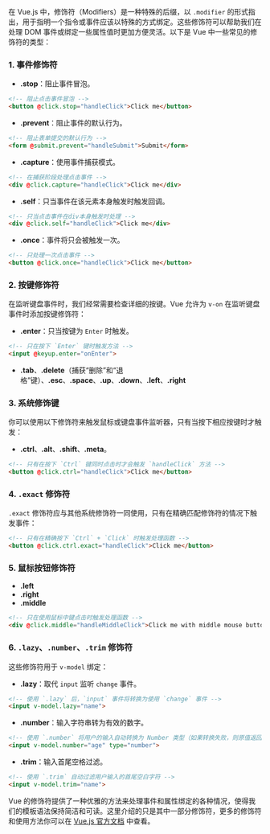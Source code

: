 在 Vue.js 中，修饰符（Modifiers）是一种特殊的后缀，以 `.modifier` 的形式指出，用于指明一个指令或事件应该以特殊的方式绑定。这些修饰符可以帮助我们在处理 DOM 事件或绑定一些属性值时更加方便灵活。以下是 Vue 中一些常见的修饰符的类型：

### 1. 事件修饰符

- **.stop**：阻止事件冒泡。
  
```html
<!-- 阻止点击事件冒泡 -->
<button @click.stop="handleClick">Click me</button>
```

- **.prevent**：阻止事件的默认行为。
  
```html
<!-- 阻止表单提交的默认行为 -->
<form @submit.prevent="handleSubmit">Submit</form>
```

- **.capture**：使用事件捕获模式。

```html
<!-- 在捕获阶段处理点击事件 -->
<div @click.capture="handleClick">Click me</div>
```

- **.self**：只当事件在该元素本身触发时触发回调。

```html
<!-- 只当点击事件在div本身触发时处理 -->
<div @click.self="handleClick">Click me</div>
```

- **.once**：事件将只会被触发一次。

```html
<!-- 只处理一次点击事件 -->
<button @click.once="handleClick">Click me</button>
```

### 2. 按键修饰符

在监听键盘事件时，我们经常需要检查详细的按键。Vue 允许为 `v-on` 在监听键盘事件时添加按键修饰符：

- **.enter**：只当按键为 `Enter` 时触发。

```html
<!-- 只在按下 `Enter` 键时触发方法 -->
<input @keyup.enter="onEnter">
```

- **.tab**、**.delete**（捕获“删除”和“退格”键）、**.esc**、**.space**、**.up**、**.down**、**.left**、**.right**

### 3. 系统修饰键

你可以使用以下修饰符来触发鼠标或键盘事件监听器，只有当按下相应按键时才触发：

- **.ctrl**、**.alt**、**.shift**、**.meta**。

```html
<!-- 只有在按下 `Ctrl` 键同时点击时才会触发 `handleClick` 方法 -->
<button @click.ctrl="handleClick">Click me</button>
```

### 4. `.exact` 修饰符

`.exact` 修饰符应与其他系统修饰符一同使用，只有在精确匹配修饰符的情况下触发事件：

```html
<!-- 只有在精确按下 `Ctrl` + `Click` 时触发处理函数 -->
<button @click.ctrl.exact="handleClick">Click me</button>
```

### 5. 鼠标按钮修饰符

- **.left**
- **.right**
- **.middle**

```html
<!-- 只在使用鼠标中键点击时触发处理函数 -->
<div @click.middle="handleMiddleClick">Click me with middle mouse button</div>
```

### 6. `.lazy`、`.number`、`.trim` 修饰符

这些修饰符用于 `v-model` 绑定：

- **.lazy**：取代 `input` 监听 `change` 事件。

```html
<!-- 使用 `.lazy` 后，`input` 事件将转换为使用 `change` 事件 -->
<input v-model.lazy="name">
```

- **.number**：输入字符串转为有效的数字。

```html
<!-- 使用 `.number` 将用户的输入自动转换为 Number 类型（如果转换失败，则原值返回） -->
<input v-model.number="age" type="number">
```

- **.trim**：输入首尾空格过滤。

```html
<!-- 使用 `.trim` 自动过滤用户输入的首尾空白字符 -->
<input v-model.trim="name">
```

Vue 的修饰符提供了一种优雅的方法来处理事件和属性绑定的各种情况，使得我们的模板语法保持简洁和可读。这里介绍的只是其中一部分修饰符，更多的修饰符和使用方法你可以在 [Vue.js 官方文档](https://vuejs.org/) 中查看。
